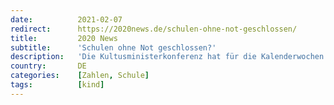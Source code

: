 ```yaml
---
date:          2021-02-07
redirect:      https://2020news.de/schulen-ohne-not-geschlossen/
title:         2020 News
subtitle:      'Schulen ohne Not geschlossen?'
description:   'Die Kultusministerkonferenz hat für die Kalenderwochen 46-50 schulstatistische Informationen zur COVID-19-Pandemie veröffentlicht. Daran wird deutlich, dass im gesamten Zeitraum im gesamten Bundesgebiet im Schnitt maximal 0,2 Prozent der Schülerinnen und Schüler positiv testeten. Die bundesweite, durchschnittliche maximale Positiv-Testrate der Lehrerinnen und Lehrer lag bei 0,4 Prozent. Beide Werte waren in den fraglichen Wochen fast konstant. […]'
country:       DE
categories:    [Zahlen, Schule]
tags:          [kind]
---
```

